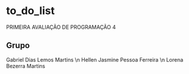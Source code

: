 # to_do_list

PRIMEIRA AVALIAÇÃO DE PROGRAMAÇÃO 4

## Grupo
Gabriel Dias Lemos Martins \n
Hellen Jasmine Pessoa Ferreira \n
Lorena Bezerra Martins
